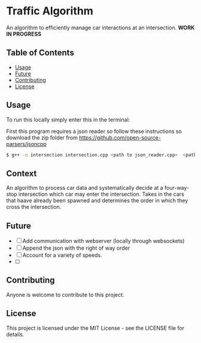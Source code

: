 # Traffic Algorithm

An algorithm to efficiently manage car interactions at an intersection.
**WORK IN PROGRESS**

## Table of Contents

- [Usage](#usage)
- [Future](#future)
- [Contributing](#contributing)
- [License](#license)


## Usage
To run this locally simply enter this in the terminal:

First this program requires a json reader so follow these instructions so download the zip folder from https://github.com/open-source-parsers/jsoncpp


``` bash
$ g++ -o intersection intersection.cpp <path to json_reader.cpp>  <path to json_value.cpp> <path to json_writer.cpp>-std=c++11 -I<path to include directory>

```

## Context
An algorithm to process car data and systematically decide at a four-way-stop intersection which car may enter the intersection.
Takes in the cars that haave already been spawned and determines the order in which they cross the intersection.
## Future
- [ ] Add communication with webserver (locally through websockets)
- [ ] Append the json with the right of way order
- [ ] Account for a variety of speeds.
- [ ]


## Contributing
Anyone is welcome to contribute to this project.

## License
This project is licensed under the MIT License - see the LICENSE file for details.
